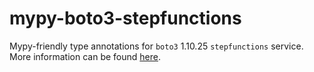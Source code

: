 # mypy-boto3-stepfunctions

Mypy-friendly type annotations for `boto3` 1.10.25 `stepfunctions` service.
More information can be found [here](https://github.com/vemel/mypy_boto3).